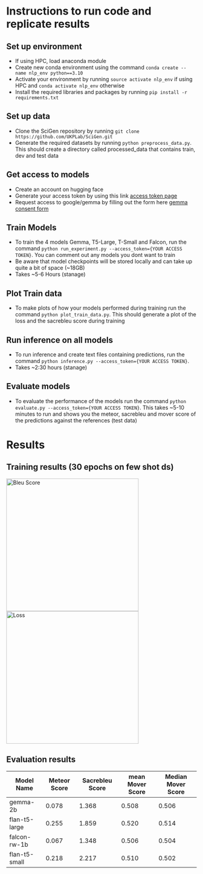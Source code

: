 # Instructions to run code and replicate results

## Set up environment
- If using HPC, load anaconda module
- Create new conda environment using the command `conda create --name nlp_env python==3.10`
- Activate your environment by running `source activate nlp_env` if using HPC and `conda activate nlp_env` otherwise
- Install the required libraries and packages by running `pip install -r requirements.txt`

## Set up data
- Clone the SciGen repository by running `git clone https://github.com/UKPLab/SciGen.git`
- Generate the required datasets by running `python preprocess_data.py`. This should create a directory called processed_data that contains train, dev and test data

## Get access to models
- Create an account on hugging face
- Generate your access token by using this link [access token page](https://huggingface.co/settings/tokens)
- Request access to google/gemma by filling out the form here [gemma consent form](https://www.kaggle.com/models/google/gemma/license/consent)

## Train Models
- To train the 4 models Gemma, T5-Large, T-Small and Falcon, run the command `python run_experiment.py --access_token={YOUR ACCESS TOKEN}`. You can comment out any models you dont want to train
- Be aware that model checkpoints will be stored locally and can take up quite a bit of space (~18GB)
- Takes ~5-6 Hours (stanage)

## Plot Train data
- To make plots of how your models performed during training run the command `python plot_train_data.py`. This should generate a plot of the loss and the sacrebleu score during training

## Run inference on all models
- To run inference and create text files containing predictions, run the command `python inference.py --access_token={YOUR ACCESS TOKEN}`.
- Takes ~2:30 hours (stanage)

## Evaluate models
- To evaluate the performance of the models run the command `python evaluate.py --access_token={YOUR ACCESS TOKEN}`. This takes ~5-10 minutes to run and shows you the meteor, sacrebleu and mover score of the predictions against the references (test data)

# Results
## Training results (30 epochs on few shot ds)
<img src=https://github.com/Salma0104/nlp/assets/100161578/7d9e86c9-491b-419e-a44d-a18df03c87a1 alt="Bleu Score" width="350"/>      <img src=https://github.com/Salma0104/nlp/assets/100161578/8404d238-aab2-4a28-a1fd-73a42e4a0d05 alt="Loss" width="350"/>

## Evaluation results
| Model Name    | Meteor Score | Sacrebleu Score | mean Mover Score | Median Mover Score |
|---------------|--------------|-----------------|------------------|--------------------|
| gemma-2b      | 0.078        | 1.368           | 0.508            | 0.506              |
| flan-t5-large | 0.255        | 1.859           | 0.520            | 0.514              |
| falcon-rw-1b  | 0.067        | 1.348           | 0.506            | 0.504              |
| flan-t5-small | 0.218        | 2.217           | 0.510            | 0.502              |




